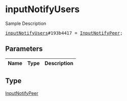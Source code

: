 # inputNotifyUsers

Sample Description

<pre>
<a href="../constructor/inputNotifyUsers.md">inputNotifyUsers</a>#193b4417 = <a href="../type/InputNotifyPeer.md">InputNotifyPeer</a>;
</pre>

## Parameters

| Name | Type | Description |
|------|:----:|-------------|

## Type

[InputNotifyPeer](../type/InputNotifyPeer.md)
